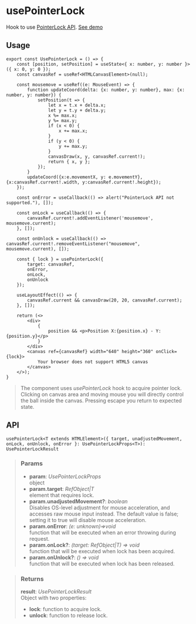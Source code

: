 # usePointerLock
Hook to use [PointerLock API](https://developer.mozilla.org/en-US/docs/Web/API/Pointer_Lock_API). [See demo](https://ndriadev.github.io/react-tools/#/hooks/events/usePointerLock)

## Usage

```tsx
export const UsePointerLock = () => {
	const [position, setPosition] = useState<{ x: number, y: number }>({ x: 0, y: 0 });
	const canvasRef = useRef<HTMLCanvasElement>(null);

	const mousemove = useRef((e: MouseEvent) => {
		function updateCoord(delta: {x: number, y: number}, max: {x: number, y: number}) {
			setPosition(t => {
				let x = t.x + delta.x;
				let y = t.y + delta.y;
				x %= max.x;
				y %= max.y;
				if (x < 0) {
					x += max.x;
				}
				if (y < 0) {
					y += max.y;
				}
				canvasDraw(x, y, canvasRef.current!);
				return { x, y };
			});
		}
		updateCoord({x:e.movementX, y: e.movementY}, {x:canvasRef.current!.width, y:canvasRef.current!.height});
	});

	const onError = useCallback(() => alert("PointerLock API not supported."), []);

	const onLock = useCallback(() => {
		canvasRef.current!.addEventListener('mousemove', mousemove.current);
	}, []);

	const onUnlock = useCallback(() => canvasRef.current!.removeEventListener("mousemove", mousemove.current), []);

	const { lock } = usePointerLock({
		target: canvasRef,
		onError,
		onLock,
		onUnlock
	});

	useLayoutEffect(() => {
		canvasRef.current && canvasDraw(20, 20, canvasRef.current);
	}, []);

	return (<>
		<div>
			{
				position && <p>Position X:{position.x} - Y:{position.y}</p>
			}
		</div>
		<canvas ref={canvasRef} width="640" height="360" onClick={lock}>
			Your browser does not support HTML5 canvas
		</canvas>
	</>);
}
```

> The component uses _usePointerLock_ hook to acquire pointer lock. Clicking on canvas area and moving mouse you will directly control the ball inside the canvas. Pressing escape you return to expected state.


## API

```tsx
usePointerLock<T extends HTMLElement>({ target, unadjustedMovement, onLock, onUnlock, onError }: UsePointerLockProps<T>): UsePointerLockResult
```

> ### Params
>
> - __param__: _UsePointerLockProps_  
object
> - __param.target__: _RefObject<T>|T_  
element that requires lock.
> - __param.unadjustedMovement?__: _boolean_  
Disables OS-level adjustment for mouse acceleration, and accesses raw mouse input instead. The default value is false; setting it to true will disable mouse acceleration.
> - __param.onError__: _(e: unknown)=>void_  
function that will be executed when an error throwing during request.
> - __param.onLock?__: _(target: RefObject<T>|T) => void_  
function that will be executed when lock has been acquired.
> - __param.onUnlock?__: _() => void_  
function that will be executed when lock has been released.
>


> ### Returns
>
> __result__:  _UsePointerLockResult_  
> Object with two properties:
> - __lock__: function to acquire lock.
> - __unlock__: function to release lock.
>